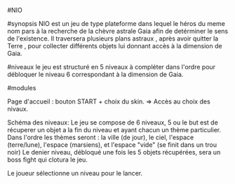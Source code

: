 #NIO

#synopsis
NIO est un jeu de type plateforme dans lequel le héros du meme nom pars à la recherche de la chèvre astrale Gaia afin de detérminer le sens de l'existence.
Il traversera plusieurs plans astraux , après avoir quitter la Terre , pour collecter différents objets lui donnant accès à la dimension de Gaia.

#niveaux
le jeu est structuré en 5 niveaux à compléter dans l'ordre pour débloquer le niveau 6 correspondant à la dimension de Gaia.

#modules

Page d'accueil : bouton START + choix du skin. => Accès au choix des nivaux.

Schéma des niveaux: Le jeu se compose de 6 niveaux, 5 ou le but est de récuperer un objet a la fin du niveau et ayant chacun un thème particulier.
                    Dans l'ordre les thèmes seront : la ville (de jour), le ciel, l'espace (terre/lune), l'espace (marsiens), et l'espace "vide" (se finit dans un trou noir)
                    Le denier niveau, débloqué une fois les 5 objets récupérées, sera un boss fight qui clotura le jeu. 

Le joueur sélectionne un niveau pour le lancer.
